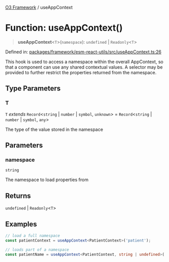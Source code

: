 [O3 Framework](../API.md) / useAppContext

# Function: useAppContext()

> **useAppContext**\<`T`\>(`namespace`): `undefined` \| `Readonly`\<`T`\>

Defined in: [packages/framework/esm-react-utils/src/useAppContext.ts:26](https://github.com/openmrs/openmrs-esm-core/blob/main/packages/framework/esm-react-utils/src/useAppContext.ts#L26)

This hook is used to access a namespace within the overall AppContext, so that a component can
use any shared contextual values. A selector may be provided to further restrict the properties
returned from the namespace.

## Type Parameters

### T

`T` *extends* `Record`\<`string` \| `number` \| `symbol`, `unknown`\> = `Record`\<`string` \| `number` \| `symbol`, `any`\>

The type of the value stored in the namespace

## Parameters

### namespace

`string`

The namespace to load properties from

## Returns

`undefined` \| `Readonly`\<`T`\>

## Examples

```ts
// load a full namespace
const patientContext = useAppContext<PatientContext>('patient');
```

```ts
// loads part of a namespace
const patientName = useAppContext<PatientContext, string | undefined>('patient', (state) => state.display);
```
